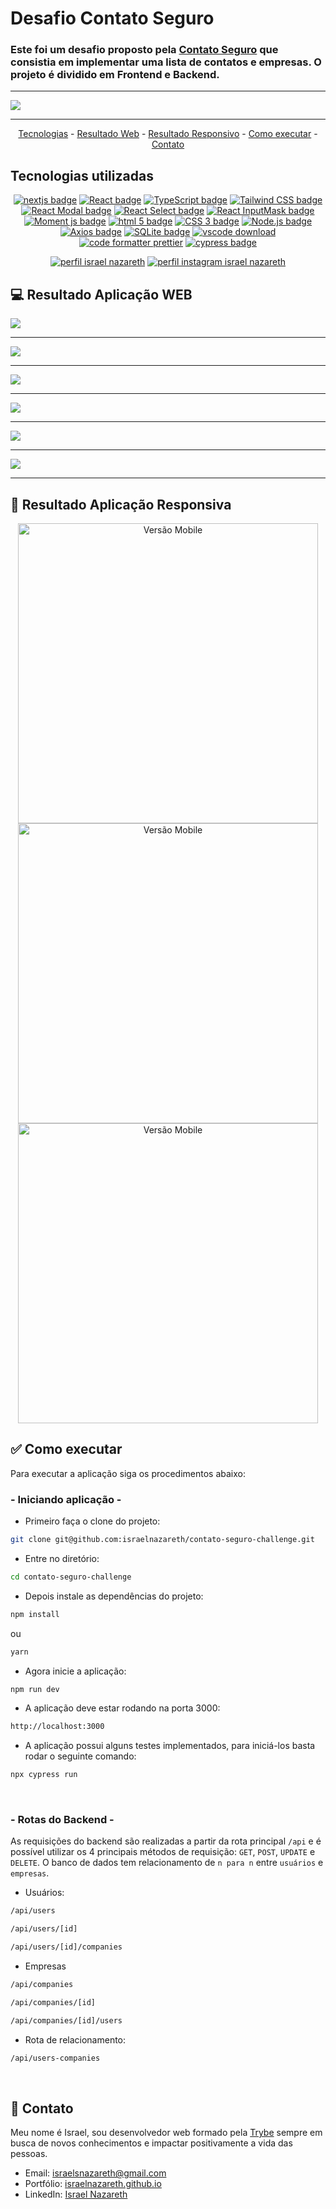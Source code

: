 # Desafio Contato Seguro

### Este foi um desafio proposto pela [Contato Seguro](https://www.contatoseguro.com.br/) que consistia em implementar uma lista de contatos e empresas. O projeto é dividido em Frontend e Backend.

<hr>

<img src="https://user-images.githubusercontent.com/85763987/232362697-e72b753f-fa0c-4927-b39d-43c4c85f2272.jpg">

<hr>

<p align="center">
  <a href="#-tecnologias-utilizadas">Tecnologias</a> -
  <a href="#-resultado-aplicação-web">Resultado Web</a> -
  <a href="#-resultado-aplicação-responsiva">Resultado Responsivo</a> -
  <a href="#-como-executar">Como executar</a> -
  <a href="#-contato">Contato</a>
</p>

<a id="-tecnologias-utilizadas"></a>

## Tecnologias utilizadas

<p align="center">
  <a href= "https://nextjs.org/"><img alt="nextjs badge" src="https://img.shields.io/static/v1?logoWidth=15&logoColor=000&logo=nextdotjs&label=Framework&message=Next.js&color=000"></a>
  <a href= "https://reactjs.org/"><img alt="React badge" src="https://img.shields.io/static/v1?logoWidth=15&logoColor=61dafb&logo=React&label=Library&message=React&color=61dafb"></a>
  <a href= "https://www.typescriptlang.org/"><img alt="TypeScript badge" src="https://img.shields.io/static/v1?logoWidth=15&logoColor=3178c6&logo=TypeScript&label=Language&message=TypeScript&color=3178c6"></a>
  <a href= "https://styled-components.com/"><img alt="Tailwind CSS badge" src="https://img.shields.io/static/v1?logoWidth=15&logoColor=DB7093&logo=styled-components&label=Style&message=Styled%20Components%20&color=DB7093"></a>
  <a href= "https://github.com/reactjs/react-modal"><img alt="React Modal badge" src="https://img.shields.io/static/v1?logoWidth=15&logoColor=FFF&logo=reacthookform&label=Library&message=React Modal&color=4051B5"></a>
  <a href= "https://react-select.com/home"><img alt="React Select badge" src="https://img.shields.io/static/v1?logoWidth=15&logoColor=FFF&logo=reacthookform&label=Library&message=React Select&color=1D72E5"></a>
  <a href= "https://github.com/sanniassin/react-input-mask"><img alt="React InputMask badge" src="https://img.shields.io/static/v1?logoWidth=15&logoColor=FFF&logo=reacthookform&label=Library&message=React Input Mask&color=1D72E5"></a>
  <a href= "https://momentjs.com/"><img alt="Moment js badge" src="https://img.shields.io/static/v1?logoWidth=15&logoColor=222222&logo=clockify&label=Library&message=Moment.js&color=222222"></a>
  <a href= "https://html5.org/"><img alt="html 5 badge" src="https://img.shields.io/static/v1?logoWidth=15&logoColor=E34F26&logo=HTML5&label=Markup Language&message=HTML5&color=E34F26"></a>
  <a href= "https://developer.mozilla.org/pt-BR/docs/Web/CSS"><img alt="CSS 3 badge" src="https://img.shields.io/static/v1?logoWidth=15&logoColor=1572B6&logo=CSS3&label=Style&message=CSS3&color=1572B6"></a>
  <a href= "https://nodejs.org/en/"><img alt="Node.js badge" src="https://img.shields.io/static/v1?logoWidth=15&logoColor=339933&logo=Node.js&label=Runtime Environment&message=Node.js&color=3139933"></a>
  <a href= "https://axios-http.com/"><img alt="Axios badge" src="https://img.shields.io/static/v1?logoWidth=15&logoColor=5a29e4&logo=Axios&label=HTTP Client&message=Axios&color=5a29e4"></a>
  <a href= "https://www.sqlite.org/index.html"><img alt="SQLite badge" src="https://img.shields.io/static/v1?logoWidth=15&logoColor=003B57&logo=sqlite&label=Database&message=SQLite&color=003B57"></a>
  <a href= "https://code.visualstudio.com/download"><img alt="vscode download" src="https://img.shields.io/static/v1?logoWidth=15&logoColor=007ACC&logo=Visual Studio Code&label=IDE&message=Visual Studio Code&color=007ACC"></a>
  <a href= "https://eslint.org/"><img alt="code formatter prettier" src="https://img.shields.io/static/v1?logoWidth=15&logoColor=4B32C3&logo=ESLint&label=Code%20Formatter&message=ESLint&color=4B32C3"></a>
  <a href= "https://www.cypress.io/"><img alt="cypress badge" src="https://img.shields.io/static/v1?logoWidth=15&logoColor=17202C&logo=cypress&label=E2E&message=Cypress&color=17202C"></a>
</p>

<p align="center">
  <a href= "https://www.linkedin.com/in/israelnazareth/"><img alt="perfil israel nazareth" src="https://img.shields.io/static/v1?logoWidth=15&logoColor=0A66C2&logo=LinkedIn&label=LinkedIn&message=Israel Nazareth&color=0A66C2"></a>
  <a href= "https://instagram.com/raeldotjs"><img alt="perfil instagram israel nazareth" src="https://img.shields.io/static/v1?logoWidth=15&logoColor=E4405F&logo=Instagram&label=Instagram&message=@raeldotjs&color=E4405F"></a>
  
  
</p>

<a id="-resultado-aplicação-web"></a>

## :computer: Resultado Aplicação WEB

<img src="https://user-images.githubusercontent.com/85763987/232363089-3064d81e-7001-48f3-aab3-dd5e57eb90a5.jpg">
<hr>
<img src="https://user-images.githubusercontent.com/85763987/232363092-93c1f1c7-d3a2-4fb7-858d-0cfad49bd7b9.jpg">
<hr>
<img src="https://user-images.githubusercontent.com/85763987/232363095-de185f2d-f4fa-4a67-bf87-f72360c1f943.jpg">
<hr>
<img src="https://user-images.githubusercontent.com/85763987/232363096-5bd958d4-3215-4e97-aa5a-e74d6fda0bbd.jpg">
<hr>
<img src="https://user-images.githubusercontent.com/85763987/232363097-ba6758d8-d0a5-4007-a511-14846e3d7664.jpg">
<hr>
<img src="https://user-images.githubusercontent.com/85763987/232363099-d2c5c2a0-6594-4991-853b-a09c76ba4ddb.jpg">
<hr>

<a id="-resultado-aplicação-responsiva"></a>

## :iphone: Resultado Aplicação Responsiva

<p align="center">
<img src="https://user-images.githubusercontent.com/85763987/232375227-164e4fde-6cc7-4e1c-abad-b4613bd475a2.jpg"
height=480 
alt="Versão Mobile">
<img src="https://user-images.githubusercontent.com/85763987/232375230-68b4a531-cd0c-4661-95ee-d26f47593ca6.jpg"
height=480 
alt="Versão Mobile">
<img src="https://user-images.githubusercontent.com/85763987/232375235-7c7eaaae-676b-4736-a58a-13e17f840413.jpg"
height=480
alt="Versão Mobile">

<a id="-como-executar"></a>

## :white_check_mark: Como executar

Para executar a aplicação siga os procedimentos abaixo:

### - Iniciando aplicação -

-   Primeiro faça o clone do projeto:

```bash
git clone git@github.com:israelnazareth/contato-seguro-challenge.git
```

-   Entre no diretório:

```bash
cd contato-seguro-challenge
```

-   Depois instale as dependências do projeto:

```bash
npm install
```
ou
```bash
yarn
```

-   Agora inicie a aplicação:

```bash
npm run dev
```
  
-   A aplicação deve estar rodando na porta 3000:
```bash
http://localhost:3000
```

-   A aplicação possui alguns testes implementados, para iniciá-los basta rodar o seguinte comando:
```bash
npx cypress run
```
<br>
 
### - Rotas do Backend -
  
As requisições do backend são realizadas a partir da rota principal ```/api``` e é possível utilizar os 4 principais métodos de requisição: ```GET```, ```POST```, ```UPDATE``` e ```DELETE```. O banco de dados tem relacionamento de ```n para n``` entre ```usuários``` e ```empresas```.

-   Usuários:

```bash
/api/users
```
```bash
/api/users/[id]
```
```bash
/api/users/[id]/companies
```

-   Empresas

```bash
/api/companies
```
```bash
/api/companies/[id]
```
```bash
/api/companies/[id]/users
```
  
-   Rota de relacionamento:
```bash
/api/users-companies
```
<br>

<a id="-contato"></a>

## :email: Contato

Meu nome é Israel, sou desenvolvedor web formado pela [Trybe](https://www.betrybe.com/) sempre em busca de novos conhecimentos e impactar positivamente a vida das pessoas.

-   Email: israelsnazareth@gmail.com
-   Portfólio: [israelnazareth.github.io](https://israelnazareth.github.io/)
-   LinkedIn: [Israel Nazareth](https://www.linkedin.com/in/israelnazareth/)
